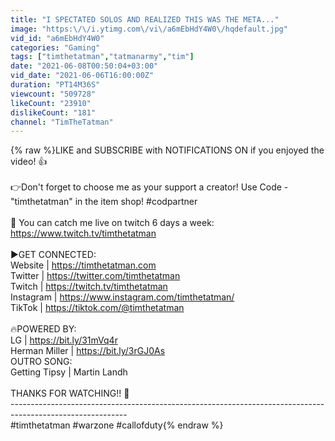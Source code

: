 ```yaml
---
title: "I SPECTATED SOLOS AND REALIZED THIS WAS THE META..."
image: "https:\/\/i.ytimg.com\/vi\/a6mEbHdY4W0\/hqdefault.jpg"
vid_id: "a6mEbHdY4W0"
categories: "Gaming"
tags: ["timthetatman","tatmanarmy","tim"]
date: "2021-06-08T00:50:04+03:00"
vid_date: "2021-06-06T16:00:00Z"
duration: "PT14M36S"
viewcount: "509728"
likeCount: "23910"
dislikeCount: "181"
channel: "TimTheTatman"
---
```

{% raw %}LIKE and SUBSCRIBE with NOTIFICATIONS ON if you enjoyed the video! 👍<br /><br />👉Don't forget to choose me as your support a creator! Use Code - &quot;timthetatman&quot; in the item shop! #codpartner<br /><br />🔴 You can catch me live on twitch 6 days a week: <a rel="nofollow" target="blank" href="https://www.twitch.tv/timthetatman">https://www.twitch.tv/timthetatman</a><br /><br />▶️GET CONNECTED:<br />Website | <a rel="nofollow" target="blank" href="https://timthetatman.com">https://timthetatman.com</a><br />Twitter | <a rel="nofollow" target="blank" href="https://twitter.com/timthetatman">https://twitter.com/timthetatman</a><br />Twitch | <a rel="nofollow" target="blank" href="https://twitch.tv/timthetatman">https://twitch.tv/timthetatman</a><br />Instagram | <a rel="nofollow" target="blank" href="https://www.instagram.com/timthetatman/">https://www.instagram.com/timthetatman/</a><br />TikTok  | <a rel="nofollow" target="blank" href="https://tiktok.com/@timthetatman">https://tiktok.com/@timthetatman</a><br /><br />🔥POWERED BY:<br />LG | <a rel="nofollow" target="blank" href="https://bit.ly/31mVq4r">https://bit.ly/31mVq4r</a><br />Herman Miller | <a rel="nofollow" target="blank" href="https://bit.ly/3rGJ0As">https://bit.ly/3rGJ0As</a><br />OUTRO SONG:<br />Getting Tipsy | Martin Landh<br /><br />THANKS FOR WATCHING!! 💖<br />-----------------------------------------------------------------------------------------------------------<br />#timthetatman #warzone #callofduty{% endraw %}
